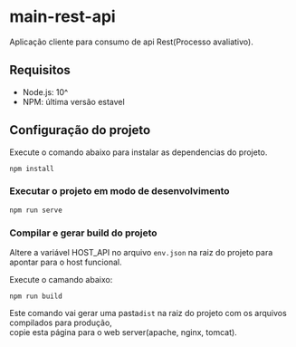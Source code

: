 # main-rest-api

Aplicação cliente para consumo de api Rest(Processo avaliativo).

## Requisitos 

- Node.js: 10^
- NPM: última versão estavel


## Configuração do projeto
Execute o comando abaixo para instalar as dependencias do projeto.
```
npm install
```

### Executar o projeto em modo de desenvolvimento
```
npm run serve
```

### Compilar e gerar build do projeto

Altere a variável HOST_API no arquivo `env.json` na raiz do projeto para apontar para o host funcional.

Execute o camando abaixo:
```
npm run build
```
Este comando vai gerar uma pasta`dist` na raiz do projeto com os arquivos compilados para produção,\
copie esta página para o web server(apache, nginx, tomcat).
